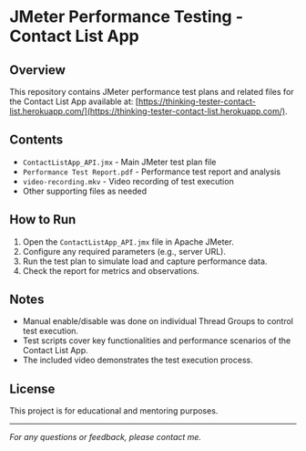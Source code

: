 # JMeter Performance Testing - Contact List App

## Overview
This repository contains JMeter performance test plans and related files for the Contact List App available at:
[https://thinking-tester-contact-list.herokuapp.com/](https://thinking-tester-contact-list.herokuapp.com/).

## Contents
- `ContactListApp_API.jmx` - Main JMeter test plan file
- `Performance Test Report.pdf` - Performance test report and analysis
- `video-recording.mkv` - Video recording of test execution
- Other supporting files as needed

## How to Run
1. Open the `ContactListApp_API.jmx` file in Apache JMeter.
2. Configure any required parameters (e.g., server URL).
3. Run the test plan to simulate load and capture performance data.
4. Check the report for metrics and observations.

## Notes
- Manual enable/disable was done on individual Thread Groups to control test execution.
- Test scripts cover key functionalities and performance scenarios of the Contact List App.
- The included video demonstrates the test execution process.

## License
This project is for educational and mentoring purposes.

---

*For any questions or feedback, please contact me.*

